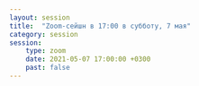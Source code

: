 ```yaml
---
layout: session
title:  "Zoom-сейшн в 17:00 в cубботу, 7 мая"
category: session
session:
    type: zoom
    date: 2021-05-07 17:00:00 +0300
    past: false
---
```

